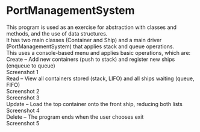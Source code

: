 # PortManagementSystem
This program is used as an exercise for abstraction with classes and methods, and the use of data structures. <br>
It has two main classes (Container and Ship) and a main driver (PortManagementSystem) that applies stack and queue operations. <br>
This uses a console-based menu and applies basic operations, which are: <br>
Create – Add new containers (push to stack) and register new ships (enqueue to queue) <br>
Screenshot 1 <br>
Read – View all containers stored (stack, LIFO) and all ships waiting (queue, FIFO) <br>
Screenshot 2 <br>
Screenshot 3 <br>
Update – Load the top container onto the front ship, reducing both lists <br>
Screenshot 4 <br>
Delete – The program ends when the user chooses exit <br>
Screenshot 5

